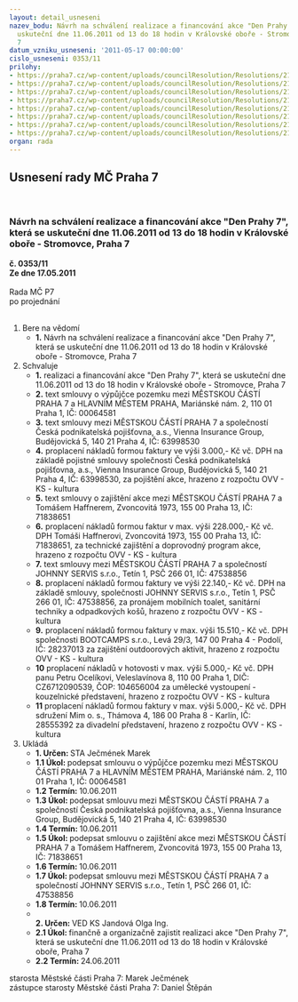 ```yaml
---
layout: detail_usneseni
nazev_bodu: Návrh na schválení realizace a financování akce "Den Prahy 7", která se
  uskuteční dne 11.06.2011 od 13 do 18 hodin v Královské oboře - Stromovce, Praha
  7
datum_vzniku_usneseni: '2011-05-17 00:00:00'
cislo_usneseni: 0353/11
prilohy:
- https://praha7.cz/wp-content/uploads/councilResolution/Resolutions/21672/25-11-vyp_12_den_prahy_7-_11.6.2011-_f%c3%a1tor.rtf
- https://praha7.cz/wp-content/uploads/councilResolution/Resolutions/21672/25-11-pojistn%c3%a1_smlouva_-_den_prahy_7_11.06.doc
- https://praha7.cz/wp-content/uploads/councilResolution/Resolutions/21672/25-11-haffner_-_den_p7_2011.doc
- https://praha7.cz/wp-content/uploads/councilResolution/Resolutions/21672/25-11-johnny_servis_-_kalkulace.pdf
- https://praha7.cz/wp-content/uploads/councilResolution/Resolutions/21672/25-11-mapa_-_stanovi%c5%a1t%c4%9b.jpg
- https://praha7.cz/wp-content/uploads/councilResolution/Resolutions/21672/25-11-den_prahy_7_-_p%c5%99ehled_a_program.doc
- https://praha7.cz/wp-content/uploads/councilResolution/Resolutions/21672/25-11-bootcamps.pdf
- https://praha7.cz/wp-content/uploads/councilResolution/Resolutions/21672/25-11-z%c3%a1pis_z_1._jedn%c3%a1n%c3%ad_kk_ze_dne_27.04.2011.doc
organ: rada
---
```

<div id="ucUsn_pList" class="usn">
	<span><h2>Usnesení rady MČ Praha 7 </h2>
<br></span><div class="standBody">
<span><h3>Návrh na schválení realizace a financování akce "Den Prahy 7", která se uskuteční dne 11.06.2011 od 13 do 18 hodin v Královské oboře - Stromovce, Praha 7</h3></span><div class="center">
		<strong>č. 0353/11</strong><br>
	</div>
<div class="center">
		<strong>Ze dne 17.05.2011</strong><br><br>
	</div>Rada MČ P7<br> po projednání<br><br><ol>
<li>Bere na vědomí<ul><li>
<strong>1.</strong> Návrh na schválení realizace a financování akce "Den Prahy 7", která se uskuteční dne 11.06.2011 od 13 do 18 hodin v Královské oboře - Stromovce, Praha 7</li></ul>
</li>
<li>Schvaluje<ul>
<li>
<strong>1.</strong> realizaci a financování akce "Den Prahy 7", která se uskuteční dne 11.06.2011 od 13 do 18 hodin v Královské oboře - Stromovce, Praha 7</li>
<li>
<strong>2.</strong> text smlouvy o výpůjčce pozemku mezi MĚSTSKOU ČÁSTÍ PRAHA 7 a HLAVNÍM MĚSTEM PRAHA, Mariánské nám. 2, 110 01 Praha 1, IČ: 00064581</li>
<li>
<strong>3.</strong> text smlouvy mezi MĚSTSKOU ČÁSTÍ PRAHA 7 a společností Česká podnikatelská pojišťovna, a.s., Vienna Insurance Group, Budějovická 5, 140 21 Praha 4, IČ: 63998530</li>
<li>
<strong>4.</strong> proplacení nákladů formou faktury ve výši 3.000,- Kč vč. DPH na základě pojistné smlouvy společnosti Česká podnikatelská pojišťovna, a.s., Vienna Insurance Group, Budějovická 5, 140 21 Praha 4, IČ: 63998530, za pojištění akce, hrazeno z rozpočtu OVV - KS - kultura</li>
<li>
<strong>5.</strong> text smlouvy o zajištění akce mezi MĚSTSKOU ČÁSTÍ PRAHA 7 a Tomášem Haffnerem, Zvoncovitá 1973, 155 00 Praha 13, IČ: 71838651</li>
<li>
<strong>6.</strong> proplacení nákladů formou faktur v max. výši 228.000,- Kč vč. DPH Tomáši Haffnerovi, Zvoncovitá 1973, 155 00 Praha 13, IČ: 71838651, za technické zajištění a doprovodný program akce, hrazeno z rozpočtu OVV - KS - kultura</li>
<li>
<strong>7.</strong> text smlouvy mezi MĚSTSKOU ČÁSTÍ PRAHA 7 a společností JOHNNY SERVIS s.r.o., Tetín 1, PSČ 266 01, IČ: 47538856</li>
<li>
<strong>8.</strong> proplacení nákladů formou faktury ve výši 22.140,- Kč vč. DPH na základě smlouvy, společnosti JOHNNY SERVIS s.r.o., Tetín 1, PSČ 266 01, IČ: 47538856, za  pronájem mobilních toalet, sanitární techniky a odpadkových košů, hrazeno z rozpočtu OVV - KS - kultura</li>
<li>
<strong>9.</strong> proplacení nákladů formou faktury v max. výši 15.510,- Kč vč. DPH společnosti BOOTCAMPS s.r.o., Levá 29/3, 147 00 Praha 4 - Podolí, IČ: 28237013 za zajištění outdoorových aktivit, hrazeno z rozpočtu OVV - KS - kultura</li>
<li>
<strong>10</strong> proplacení nákladů v hotovosti v max. výši 5.000,- Kč vč. DPH panu Petru Ocelíkovi, Veleslavínova 8, 110 00 Praha 1, DIČ: CZ6712090539, ČOP: 104656004 za umělecké vystoupení - kouzelnické představení, hrazeno z rozpočtu OVV - KS - kultura</li>
<li>
<strong>11</strong> proplacení nákladů formou faktury v max. výši 5.000,- Kč vč. DPH sdružení Mim o. s., Thámova 4, 186 00 Praha 8 - Karlín, IČ: 28555392 za divadelní představení, hrazeno z rozpočtu OVV - KS - kultura</li>
</ul>
</li>
<li>Ukládá<ul>
<li>
<strong>1. Určen: </strong>STA Ječmének Marek</li>
<li>
<strong>1.1 Úkol: </strong>podepsat smlouvu o výpůjčce pozemku mezi MĚSTSKOU ČÁSTÍ PRAHA 7 a HLAVNÍM MĚSTEM PRAHA, Mariánské nám. 2, 110 01 Praha 1, IČ: 00064581</li>
<li>
<strong>1.2 Termín: </strong>10.06.2011</li>
<li>
<strong>1.3 Úkol: </strong>podepsat smlouvu mezi MĚSTSKOU ČÁSTÍ PRAHA 7 a společností Česká podnikatelská pojišťovna, a.s., Vienna Insurance Group, Budějovická 5, 140 21 Praha 4, IČ: 63998530</li>
<li>
<strong>1.4 Termín: </strong>10.06.2011</li>
<li>
<strong>1.5 Úkol: </strong>podepsat smlouvu o zajištění akce mezi MĚSTSKOU ČÁSTÍ PRAHA 7 a Tomášem Haffnerem, Zvoncovitá 1973, 155 00 Praha 13, IČ: 71838651</li>
<li>
<strong>1.6 Termín: </strong>10.06.2011</li>
<li>
<strong>1.7 Úkol: </strong>podepsat smlouvu mezi MĚSTSKOU ČÁSTÍ PRAHA 7 a společností JOHNNY SERVIS s.r.o., Tetín 1, PSČ 266 01, IČ: 47538856</li>
<li>
<strong>1.8 Termín: </strong>10.06.2011</li>
<li>
<strong><br>2. Určen: </strong>VED KS Jandová Olga Ing.</li>
<li>
<strong>2.1 Úkol: </strong>finančně a organizačně zajistit realizaci  akce "Den Prahy 7", která se uskuteční dne 11.06.2011 od 13 do 18 hodin v Královské oboře, Praha 7</li>
<li>
<strong>2.2 Termín: </strong>24.06.2011</li>
</ul>
</li>
</ol>starosta Městské části Praha 7: Marek Ječmének<br>zástupce starosty Městské části Praha 7: Daniel Štěpán 
</div>
</div>